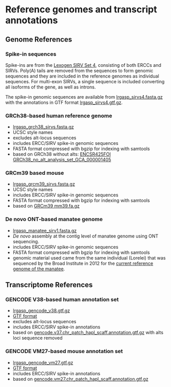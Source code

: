 # Reference genomes and transcript annotations

## Genome References

### Spike-in sequences

Spike-ins are from the [Lexogen SIRV Set 4](https://www.lexogen.com/wp-content/uploads/2020/07/SIRV_Set4_Sequences_200709a.zip),
consisting of both ERCCs and SIRVs.  Poly(A) tails are removed from the
sequences to form genomic sequences and they are included in the reference
genomes as individual sequences.  For multi-exon SIRVs, a single sequence is
included converting all isoforms of the gene, as well as introns.

The spike-in genomic sequences are available from [lrgasp_sirvs4.fasta.gz](http://www.synpase.org/syn2FIXME)
with the annotations in GTF format [lrgasp_sirvs4.gtf.gz](http://www.synpase.org/syn3FIXME).

### GRCh38-based human reference genome

* [lrgasp_grch38_sirvs.fasta.gz](http://www.synpase.org/synFIXME)
* UCSC style names
* excludes alt-locus sequences
* includes ERCC/SIRV spike-in genomic sequences
* FASTA format compressed with bgzip for indexing with samtools
* based on GRCh38 without alts: [ENCSR425FOI GRCh38_no_alt_analysis_set_GCA_000001405](https://www.encodeproject.org/files/GRCh38_no_alt_analysis_set_GCA_000001405.15/@@download/GRCh38_no_alt_analysis_set_GCA_000001405.15.fasta.gz)

### GRCm39 based mouse

* [lrgasp_grcm39_sirvs.fasta.gz](http://www.synpase.org/syn0FIXME)
* UCSC style names
* includes ERCC/SIRV spike-in genomic sequences
* FASTA format compressed with bgzip for indexing with samtools
* based on [GRCm39 mm39.fa.gz](https://hgdownload.soe.ucsc.edu/goldenPath/mm39/bigZips/mm39.fa.gz)

### De novo ONT-based manatee genome

* [lrgasp_manatee_sirv1.fasta.gz](http://www.synpase.org/syn0FIXME)
* *De novo* assembly at the contig level of manatee genome using ONT sequencing. 
* includes ERCC/SIRV spike-in genomic sequences
* FASTA format compressed with bgzip for indexing with samtools
* genomic material used came from the same individual (Lorelei) that was sequenced by the Broad Institute in 2012 for the [current reference genome of the manatee](https://www.ncbi.nlm.nih.gov/assembly/GCF_000243295.1/).

## Transcriptome References

### GENCODE V38-based human annotation set

* [lrgasp_gencode_v38.gtf.gz](http://www.synpase.org/syn0FIXME)
* [GTF format](https://www.ensembl.org/info/website/upload/gff.html)
* excludes alt-locus sequences
* includes ERCC/SIRV spike-in annotations
* based on [gencode.v37.chr_patch_hapl_scaff.annotation.gtf.gz](ftp://ftp.ebi.ac.uk/pub/databases/gencode/Gencode_human/release_37/gencode.v37.chr_patch_hapl_scaff.annotation.gtf.gz) with alts loci sequence removed

### GENCODE VM27-based mouse annotation set

* [lrgasp_gencode_vm27.gtf.gz](http://www.synpase.org/syn0FIXME)
* [GTF format](https://www.ensembl.org/info/website/upload/gff.html)
* includes ERCC/SIRV spike-in annotations
* based on [gencode.vm27.chr_patch_hapl_scaff.annotation.gtf.gz](ftp://ftp.ebi.ac.uk/pub/databases/gencode/Gencode_mouse/release_M26/gencode.vM27.chr_patch_hapl_scaff.annotation.gtf.gz)

